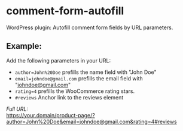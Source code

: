 # comment-form-autofill
 WordPress plugin: Autofill comment form fields by URL parameters.

## Example:

Add the following parameters in your URL:

* `author=John%20Doe` prefills the name field with "John Doe"
* `email=johndoe@gmail.com` prefills the email field with "johndoe@gmail.com"
* `rating=4` prefills the WooCommerce rating stars.
* `#reviews` Anchor link to the reviews element

*Full URL:*  
https://your.domain/product-page/?author=John%20Doe&email=johndoe@gmail.com&rating=4#reviews

